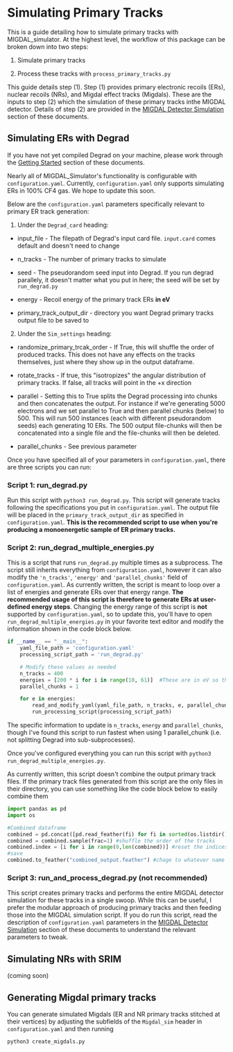 # Simulating Primary Tracks
This is a guide detailing how to simulate primary tracks with MIGDAL_simulator. At the highest level, the workflow of this package can be broken down into two steps:

1. Simulate primary tracks

2. Process these tracks with `process_primary_tracks.py`

This guide details step (1). Step (1) provides primary electronic recoils (ERs), nuclear recoils (NRs), and Migdal effect tracks (Migdals). These are the inputs to step (2) which the simulation of these primary tracks inthe MIGDAL detector. Details of step (2) are provided in the [MIGDAL Detector Simulation](https://migdal-simulator.readthedocs.io/en/latest/MIGDAL%20Detector%20Simulation.html) section of these documents.

## Simulating ERs with Degrad

If you have not yet compiled Degrad on your machine, please work through the [Getting Started](https://migdal-simulator.readthedocs.io/en/latest/Getting%20Started.html) section of these documents.

Nearly all of MIGDAL_Simulator's functionality is configurable with `configuration.yaml`. Currently, `configuration.yaml` only supports simulating ERs in 100% CF4 gas. We hope to update this soon.

Below are the `configuration.yaml` parameters specifically relevant to primary ER track generation:

1. Under the `Degrad_card` heading:

* input_file - The filepath of Degrad's input card file. `input.card` comes default and doesn't need to change

* n_tracks - The number of primary tracks to simulate

* seed - The pseudorandom seed input into Degrad. If you run degrad parallely, it doesn't matter what you put in here; the seed will be set by `run_degrad.py`

* energy - Recoil energy of the primary track ERs **in eV**

* primary_track_output_dir - directory you want Degrad primary tracks output file to be saved to

2. Under the `Sim_settings` heading:

* randomize_primary_trcak_order - If True, this will shuffle the order of produced tracks. This does not have any effects on the tracks themselves, just where they show up in the output dataframe.

* rotate_tracks - If true, this "isotropizes" the angular distribution of primary tracks. If false, all tracks will point in the +x direction

* parallel - Setting this to True splits the Degrad processing into chunks and then concatenates the output. For instance if we're generating 5000 electrons and we set parallel to True and then parallel chunks (below) to 500. This will run 500 instances (each with different pseudorandom seeds) each generating 10 ERs. The 500 output file-chunks will then be concatenated into a single file and the file-chunks will then be deleted.

* parallel_chunks - See previous parameter

Once you have specified all of your parameters in `configuration.yaml`, there are three scripts you can run:

### Script 1: run_degrad.py

Run this script with `python3 run_degrad.py`. This script will generate tracks following the specifications you put in `configuration.yaml`. The output file will be placed in the `primary_track_output_dir` as specified in `configuration.yaml`. **This is the recommended script to use when you're producing a monoenergetic sample of ER primary tracks.**

### Script 2: run_degrad_multiple_energies.py

This is a script that runs `run_degrad.py` multiple times as a subprocess. The script still inherits everything from `configuration.yaml`, however it can also modify the `'n_tracks'`, `'energy'` and `'parallel_chunks'` field of `configuration.yaml`. As currently written, the script is meant to loop over a list of energies and generate ERs over that energy range. **The recommended usage of this script is therefore to generate ERs at user-defined energy steps**. Changing the energy range of this script is **not** supported by `configuration.yaml`, so to update this, you'll have to open `run_degrad_multiple_energies.py` in your favorite text editor and modify the information shown in the code block below.

```python
if __name__ == "__main__":
    yaml_file_path = 'configuration.yaml'
    processing_script_path = 'run_degrad.py'

    # Modify these values as needed
    n_tracks = 400
    energies = [200 * i for i in range(10, 61)]  #These are in eV so this range is 1-12 keV
    parallel_chunks = 1

    for e in energies:
        read_and_modify_yaml(yaml_file_path, n_tracks, e, parallel_chunks)
        run_processing_script(processing_script_path)
```

The specific information to update is `n_tracks`, `energy` and `parallel_chunks`, though I've found this script to run fastest when using 1 parallel_chunk (i.e. not splitting Degrad into sub-subprocesses).

Once you've configured everything you can run this script with `python3 run_degrad_multiple_energies.py`.

As currently written, this script doesn't combine the output primary track files. If the primary track files generated from this script are the only files in their directory, you can use something like the code block below to easily combine them

```python
import pandas as pd
import os

#Combined dataframe
combined = pd.concat([pd.read_feather(fi) for fi in sorted(os.listdir())])
combined = combined.sample(frac=1) #shuffle the order of the tracks
combined.index = [i for i in range(0,len(combined))] #reset the indices
#save
combined.to_feather("combined_output.feather") #chage to whatever name you want
```

### Script 3: run_and_process_degrad.py (**not recommended**)

This script creates primary tracks and performs the entire MIGDAL detector simulation for these tracks in a single swoop. While this can be useful, I prefer the modular approach of producing primary tracks and then feeding those into the MIGDAL simulation script. If you do run this script, read the description of `configuration.yaml` parameters in the [MIGDAL Detector Simulation](https://migdal-simulator.readthedocs.io/en/latest/MIGDAL%20Detector%20Simulation.html) section of these documents to understand the relevant parameters to tweak.

## Simulating NRs with SRIM
(coming soon)

## Generating Migdal primary tracks

You can generate simulated Migdals (ER and NR primary tracks stitched at their vertices) by adjusting the subfields of the `Migdal_sim` header in `configuration.yaml` and then running

```sh
python3 create_migdals.py
```
